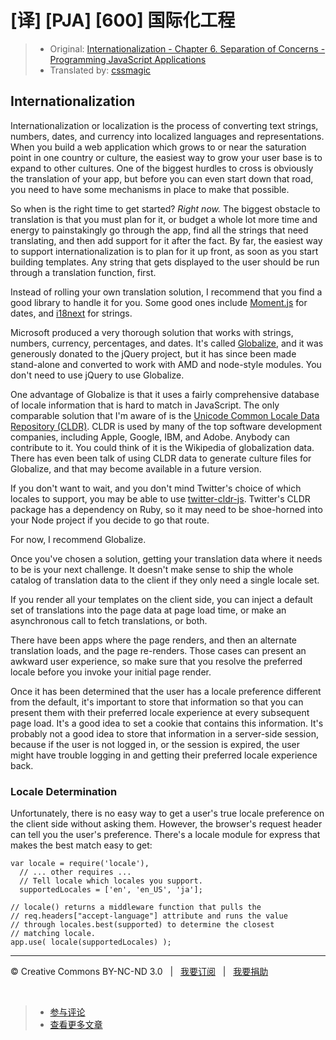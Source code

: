 # [译] [PJA] [600] 国际化工程

> * Original: [Internationalization - Chapter 6. Separation of Concerns - Programming JavaScript Applications](http://chimera.labs.oreilly.com/books/1234000000262/ch06.html#internationalization)
> * Translated by: [cssmagic](https://github.com/cssmagic)

## Internationalization

Internationalization or localization is the process of converting text strings, numbers, dates, and currency into localized languages and representations. When you build a web application which grows to or near the saturation point in one country or culture, the easiest way to grow your user base is to expand to other cultures. One of the biggest hurdles to cross is obviously the translation of your app, but before you can even start down that road, you need to have some mechanisms in place to make that possible.

So when is the right time to get started? _Right now._ The biggest obstacle to translation is that you must plan for it, or budget a whole lot more time and energy to painstakingly go through the app, find all the strings that need translating, and then add support for it after the fact. By far, the easiest way to support internationalization is to plan for it up front, as soon as you start building templates. Any string that gets displayed to the user should be run through a translation function, first.

Instead of rolling your own translation solution, I recommend that you find a good library to handle it for you. Some good ones include [Moment.js][46] for dates, and [i18next][47] for strings.

Microsoft produced a very thorough solution that works with strings, numbers, currency, percentages, and dates. It's called [Globalize][48], and it was generously donated to the jQuery project, but it has since been made stand-alone and converted to work with AMD and node-style modules. You don't need to use jQuery to use Globalize.

One advantage of Globalize is that it uses a fairly comprehensive database of locale information that is hard to match in JavaScript. The only comparable solution that I'm aware of is the [Unicode Common Locale Data Repository (CLDR)][49]. CLDR is used by many of the top software development companies, including Apple, Google, IBM, and Adobe. Anybody can contribute to it. You could think of it is the Wikipedia of globalization data. There has even been talk of using CLDR data to generate culture files for Globalize, and that may become available in a future version.

If you don't want to wait, and you don't mind Twitter's choice of which locales to support, you may be able to use [twitter-cldr-js][50]. Twitter's CLDR package has a dependency on Ruby, so it may need to be shoe-horned into your Node project if you decide to go that route.

For now, I recommend Globalize.

Once you've chosen a solution, getting your translation data where it needs to be is your next challenge. It doesn't make sense to ship the whole catalog of translation data to the client if they only need a single locale set.

If you render all your templates on the client side, you can inject a default set of translations into the page data at page load time, or make an asynchronous call to fetch translations, or both.

There have been apps where the page renders, and then an alternate translation loads, and the page re-renders. Those cases can present an awkward user experience, so make sure that you resolve the preferred locale before you invoke your initial page render.

Once it has been determined that the user has a locale preference different from the default, it's important to store that information so that you can present them with their preferred locale experience at every subsequent page load. It's a good idea to set a cookie that contains this information. It's probably not a good idea to store that information in a server-side session, because if the user is not logged in, or the session is expired, the user might have trouble logging in and getting their preferred locale experience back.

### Locale Determination

Unfortunately, there is no easy way to get a user's true locale preference on the client side without asking them. However, the browser's request header can tell you the user's preference. There's a locale module for express that makes the best match easy to get:

    var locale = require('locale'),
      // ... other requires ...
      // Tell locale which locales you support.
      supportedLocales = ['en', 'en_US', 'ja'];

    // locale() returns a middleware function that pulls the
    // req.headers["accept-language"] attribute and runs the value
    // through locales.best(supported) to determine the closest
    // matching locale.
    app.use( locale(supportedLocales) );

[46]: http://momentjs.com/
[47]: http://i18next.com/
[48]: https://github.com/jquery/globalize
[49]: http://cldr.unicode.org/
[50]: https://github.com/twitter/twitter-cldr-js

***

&copy; Creative Commons BY-NC-ND 3.0 &nbsp; | &nbsp; [我要订阅](http://www.cssmagic.net/blog/subscribe) &nbsp; | &nbsp; [我要捐助](http://www.cssmagic.net/blog/donate)

&nbsp;
> * [参与评论](https://github.com/cssmagic/blog/issues/XXXXXXXXXX)
> * [查看更多文章](https://github.com/cssmagic/blog/issues?state=open)
